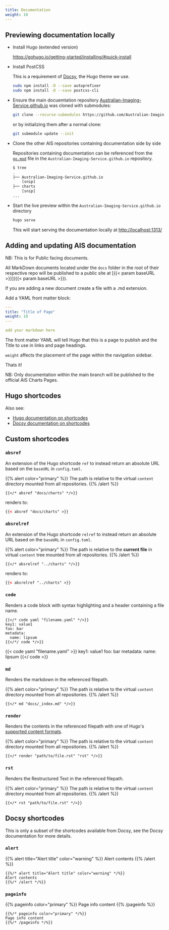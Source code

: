 ```yaml
---
title: Documentation
weight: 10
---
```


## Previewing documentation locally

* Install Hugo (extended version)

    https://gohugo.io/getting-started/installing/#quick-install

* Install PostCSS

    This is a requirement of [Docsy](https://github.com/google/docsy/blob/master/README.md), the Hugo theme we use.

    ```bash
    sudo npm install -D --save autoprefixer
    sudo npm install -D --save postcss-cli
    ```

* Ensure the main docuemtation repository [Australian-Imaging-Service.github.io](https://github.com/Australian-Imaging-Service/Australian-Imaging-Service.github.io) was cloned with submodules:
    
    ```bash
    git clone --recurse-submodules https://github.com/Australian-Imaging-Service/Australian-Imaging-Service.github.io
    ```

    or by initializing them after a normal clone:

    ```bash
    git submodule update --init 
    ```

* Clone the other AIS repositories containing documentation side by side

    Repositories containing documentation can be referenced from the [`go.mod`](https://github.com/Australian-Imaging-Service/Australian-Imaging-Service.github.io/blob/master/go.mod#L12-L100) file in the `Australian-Imaging-Service.github.io` repository.

    ```bash
    $ tree
    .
    ├── Australian-Imaging-Service.github.io
        [snip]
    ├── charts
        [snip]
    ...
    ```

* Start the live preview within the `Australian-Imaging-Service.github.io` directory

    ```bash
    hugo serve
    ```

    This will start serving the documentation locally at [http://localhost:1313/](http://localhost:1313/)

## Adding and updating AIS documentation

NB: This is for Public facing documents.

All MarkDown documents located under the `docs` folder in the root of their respective repo will be published to a public site at [{{< param baseURL >}}]({{< param baseURL >}}).

If you are adding a new document create a file with a .md extension.

Add a YAML front matter block:

```yaml
---
title: "Title of Page"
weight: 10
---

add your markdown here
```

The front matter YAML will tell Hugo that this is a page to publish and the Title to use in links and page headings.

`weight` affects the placement of the page within the navigation sidebar.

Thats it!

NB: Only documentation within the main branch will be published to the official AIS Charts Pages.

## Hugo shortcodes

Also see:

* [Hugo documentation on shortcodes](https://gohugo.io/content-management/shortcodes/)
* [Docsy documentation on shortcodes](https://www.docsy.dev/docs/adding-content/shortcodes/)

## Custom shortcodes

### `absref`

An extension of the Hugo shortcode `ref` to instead return an absolute URL based on the `baseURL` in `config.toml`.

{{% alert color="primary" %}}
The path is relative to the virtual `content` directory mounted from all repositories.
{{% /alert %}}

```go-html-template
{{</* absref "docs/charts" */>}}
```

renders to:

```html
{{< absref "docs/charts" >}}
```

### `absrelref`

An extension of the Hugo shortcode `relref` to instead return an absolute URL based on the `baseURL` in `config.toml`.

{{% alert color="primary" %}}
The path is relative to the **current file** in virtual `content` tree mounted from all repositories.
{{% /alert %}}

```go-html-template
{{</* absrelref "../charts" */>}}
```

renders to:

```html
{{< absrelref "../charts" >}}
```

### `code`

Renders a code block with syntax highlighting and a header containing a file name.

```go-html-template
{{</* code yaml "filename.yaml" */>}}
key1: value1
foo: bar
metadata:
  name: lipsum
{{</*/ code */>}}
```

{{< code yaml "filename.yaml" >}}
key1: value1
foo: bar
metadata:
  name: lipsum
{{</ code >}}

### `md`

Renders the markdown in the referenced filepath.

{{% alert color="primary" %}}
The path is relative to the virtual `content` directory mounted from all repositories.
{{% /alert %}}

```go-html-template
{{</* md "docs/_index.md" */>}}
```

### `render`

Renders the contents in the referenced filepath with one of Hugo's [supported content formats](https://gohugo.io/content-management/formats/#list-of-content-formats).

{{% alert color="primary" %}}
The path is relative to the virtual `content` directory mounted from all repositories.
{{% /alert %}}

```go-html-template
{{</* render "path/to/file.rst" "rst" */>}}
```

### `rst`

Renders the Restructured Text in the referenced filepath.

{{% alert color="primary" %}}
The path is relative to the virtual `content` directory mounted from all repositories.
{{% /alert %}}

```go-html-template
{{</* rst "path/to/file.rst" */>}}
```

## Docsy shortcodes

This is only a subset of the shortcodes available from Docsy, see the Docsy documentation for more details.

### `alert`

{{% alert title="Alert title" color="warning" %}}
Alert contents
{{% /alert %}}

```go-html-template
{{%/* alert title="Alert title" color="warning" */%}}
Alert contents
{{%/* /alert */%}}
```

### `pageinfo`

{{% pageinfo color="primary" %}}
Page info content
{{% /pageinfo %}}

```go-html-template
{{%/* pageinfo color="primary" */%}}
Page info content
{{%/* /pageinfo */%}}
```


